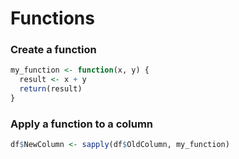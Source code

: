 # Functions

### Create a function

```r
my_function <- function(x, y) {
  result <- x + y
  return(result)
}
```

### Apply a function to a column

```r
df$NewColumn <- sapply(df$OldColumn, my_function)
```
